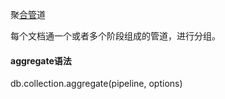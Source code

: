 聚[合管](https://blog.csdn.net/congcong68/article/details/51619882)道

每个文档通一个或者多个阶段组成的管道，进行分组。

#### aggregate语法

db.collection.aggregate\(pipeline, options\)

